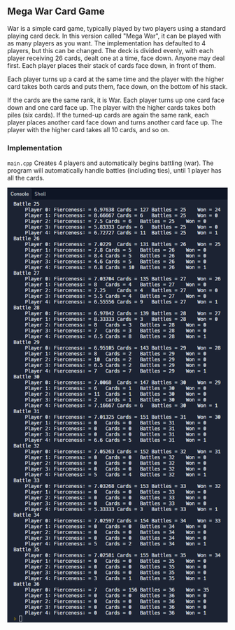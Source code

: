 ## Mega War Card Game

War is a simple card game, typically played by two players using a standard playing card deck. In this version called "Mega War", it can be played with as many players as you want. The implementation has defaulted to 4 players, but this can be changed. The deck is divided evenly, with each player receiving 26 cards, dealt one at a time, face down. Anyone may deal first. Each player places their stack of cards face down, in front of them.

Each player turns up a card at the same time and the player with the higher card takes both cards and puts them, face down, on the bottom of his stack.

If the cards are the same rank, it is War. Each player turns up one card face down and one card face up. The player with the higher cards takes both piles (six cards). If the turned-up cards are again the same rank, each player places another card face down and turns another card face up. The player with the higher card takes all 10 cards, and so on.

### Implementation

`main.cpp` Creates 4 players and automatically begins battling (war). The program will automatically handle battles (including ties), until 1 player has all the cards. 

![alt text](https://github.com/ImVispo/Mega-War-Card-Game/blob/master/WarCardGame-1.PNG?raw=true)
